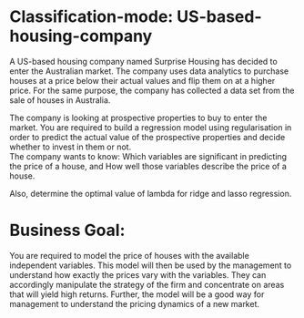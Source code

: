 # Classification-mode: US-based-housing-company
A US-based housing company named Surprise Housing has decided to enter the Australian market. 
The company uses data analytics to purchase houses at a price below their actual values and flip them on at a higher price. For the same purpose, the company has collected a data set from the sale of houses in Australia. 

The company is looking at prospective properties to buy to enter the market. You are required to build a regression model using regularisation in order to predict the actual value of the prospective properties and decide whether to invest in them or not.     
The company wants to know:  Which variables are significant in predicting the price of a house, and  How well those variables describe the price of a house.    

Also, determine the optimal value of lambda for ridge and lasso regression.     


# Business Goal:
You are required to model the price of houses with the available independent variables. 
This model will then be used by the management to understand how exactly the prices vary with the variables.
They can accordingly manipulate the strategy of the firm and concentrate on areas that will yield high returns. Further, the model will be a good way for management to understand the pricing dynamics of a new market.
